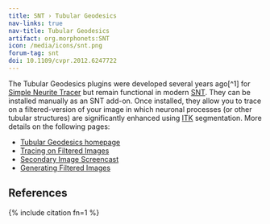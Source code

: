 ```yaml
---
title: SNT › Tubular Geodesics
nav-links: true
nav-title: Tubular Geodesics
artifact: org.morphonets:SNT
icon: /media/icons/snt.png
forum-tag: snt
doi: 10.1109/cvpr.2012.6247722
---
```


The Tubular Geodesics plugins were developed several years ago[^1] for [Simple Neurite Tracer](/plugins/snt/faq#what-is-the-difference-between-snt-and-simple-neurite-tracer) but remain functional in modern [SNT](/plugins/snt). They can be installed manually as an SNT add-on. Once installed, they allow you to trace on a filtered-version of your image in which neuronal processes (or other tubular structures) are significantly enhanced using [ITK](/software/itk) segmentation. More details on the following pages:

- [Tubular Geodesics homepage](https://www.epfl.ch/labs/cvlab/software/biomedical/delin-fiji/)
- [Tracing on Filtered Images](/plugins/snt/manual#main-dialog#tracing-on-secondary-image)
- [Secondary Image Screencast](/plugins/snt/screencasts#secondary-images)
- [Generating Filtered Images](/plugins/snt/step-by-step-instructions#generating-filtered-images)

## References

{% include citation fn=1 %}
